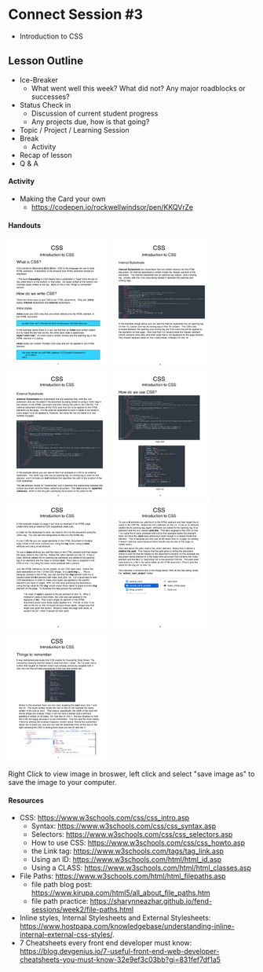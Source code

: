 # Connect Session #3

  * Introduction to CSS

## Lesson Outline

  * Ice-Breaker
    * What went well this week?  What did not?  Any major roadblocks or successes?
  * Status Check in
    * Discussion of current student progress
    * Any projects due, how is that going?
  * Topic / Project / Learning Session
  * Break
    * Activity
  * Recap of lesson
  * Q & A

#### Activity

  * Making the Card your own
    * https://codepen.io/rockwellwindsor/pen/KKQVrZe

#### Handouts

<img src="./assets/intro_to_css_1.png" width="204" height="264"/>  <img src="./assets/intro_to_css_2.png" width="204" height="264"/> 
<img src="./assets/intro_to_css_3.png" width="204" height="264"/>  <img src="./assets/intro_to_css_4.png" width="204" height="264"/>
<img src="./assets/intro_to_css_5.png" width="204" height="264"/>  <img src="./assets/intro_to_css_6.png" width="204" height="264"/>
<img src="./assets/intro_to_css_7.png" width="204" height="264"/>

  <figcaption>Right Click to view image in broswer, left click and select "save image as" to save the image to your computer.</figcaption>

#### Resources

  * CSS: https://www.w3schools.com/css/css_intro.asp
    * Syntax: https://www.w3schools.com/css/css_syntax.asp
    * Selectors: https://www.w3schools.com/css/css_selectors.asp
    * How to use CSS: https://www.w3schools.com/css/css_howto.asp
    * the Link tag: https://www.w3schools.com/tags/tag_link.asp
    * Using an ID: https://www.w3schools.com/html/html_id.asp
    * Using a CLASS: https://www.w3schools.com/html/html_classes.asp
  * File Paths: https://www.w3schools.com/html/html_filepaths.asp
    * file path blog post: https://www.kirupa.com/html5/all_about_file_paths.htm
    * file path practice: https://sharynneazhar.github.io/fend-sessions/week2/file-paths.html
  * Inline styles, Internal Stylesheets and External Stylesheets: https://www.hostpapa.com/knowledgebase/understanding-inline-internal-external-css-styles/.
  * 7 Cheatsheets every front end developer must know: https://blog.devgenius.io/7-useful-front-end-web-developer-cheatsheets-you-must-know-32e9ef3c03bb?gi=831fef7df1a5


